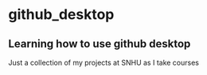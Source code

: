 # github_desktop

## Learning how to use github desktop

Just a collection of my projects at SNHU as I take courses